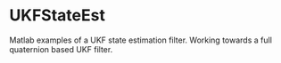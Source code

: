 # UKFStateEst

Matlab examples of a UKF state estimation filter. Working towards a full quaternion based UKF filter.  
